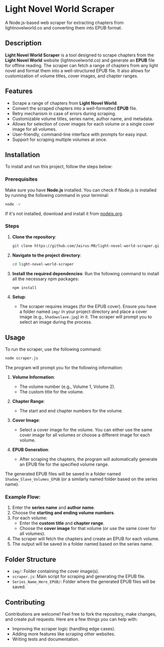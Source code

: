 # Light Novel World Scraper

A Node.js-based web scraper for extracting chapters from lightnovelworld.co and converting them into EPUB format.

## Description

**Light Novel World Scraper** is a tool designed to scrape chapters from the **Light Novel World** website (lightnovelworld.co) and generate an **EPUB** file for offline reading. The scraper can fetch a range of chapters from any light novel and format them into a well-structured EPUB file. It also allows for customization of volume titles, cover images, and chapter ranges.

## Features

- Scrape a range of chapters from **Light Novel World**.
- Convert the scraped chapters into a well-formatted **EPUB** file.
- Retry mechanism in case of errors during scraping.
- Customizable volume titles, series name, author name, and metadata.
- Allows for selection of cover images for each volume or a single cover image for all volumes.
- User-friendly, command-line interface with prompts for easy input.
- Support for scraping multiple volumes at once.

## Installation

To install and run this project, follow the steps below:

### Prerequisites

Make sure you have **Node.js** installed. You can check if Node.js is installed by running the following command in your terminal:

```bash
node -v
```

If it's not installed, download and install it from [nodejs.org](https://nodejs.org/).

### Steps

1. **Clone the repository**:
    ```bash
    git clone https://github.com/Jairus-M8/light-novel-world-scraper.git
    ```

2. **Navigate to the project directory**:
    ```bash
    cd light-novel-world-scraper
    ```

3. **Install the required dependencies**:
    Run the following command to install all the necessary npm packages:
    ```bash
    npm install
    ```

4. **Setup**:
    - The scraper requires images (for the EPUB cover). Ensure you have a folder named `img/` in your project directory and place a cover image (e.g., `Shadowslave.jpg`) in it. The scraper will prompt you to select an image during the process.

## Usage

To run the scraper, use the following command:

```bash
node scraper.js
```

The program will prompt you for the following information:

1. **Volume Information**:
    - The volume number (e.g., Volume 1, Volume 2).
    - The custom title for the volume.

2. **Chapter Range**:
    - The start and end chapter numbers for the volume.

3. **Cover Image**:
    - Select a cover image for the volume. You can either use the same cover image for all volumes or choose a different image for each volume.

4. **EPUB Generation**:
    - After scraping the chapters, the program will automatically generate an EPUB file for the specified volume range.
    
The generated EPUB files will be saved in a folder named `Shadow_Slave_Volumes_EPUB` (or a similarly named folder based on the series name).

### Example Flow:
1. Enter the **series name** and **author name**.
2. Choose the **starting and ending volume numbers**.
3. For each volume:
   - Enter the **custom title** and **chapter range**.
   - Choose the **cover image** for that volume (or use the same cover for all volumes).
4. The scraper will fetch the chapters and create an EPUB for each volume.
5. The output will be saved in a folder named based on the series name.

## Folder Structure

- `img/`: Folder containing the cover image(s).
- `scraper.js`: Main script for scraping and generating the EPUB file.
- `Series_Name_Here_EPUB/`: Folder where the generated EPUB files will be saved.

## Contributing

Contributions are welcome! Feel free to fork the repository, make changes, and create pull requests. Here are a few things you can help with:

- Improving the scraper logic (handling edge cases).
- Adding more features like scraping other websites.
- Writing tests and documentation.